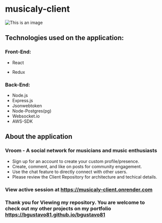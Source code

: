 # musicaly-client

![This is an image](https://my-foto-bucket-123.s3.us-east-2.amazonaws.com/github/parkly-app-diagram.png)

## Technologies used on the application:
### Front-End:
- React
* Redux

### Back-End:
* Node.js
* Express.js
* Jsonwebtoken
* Node-Postgres(pg)
* Websocket.io
* AWS-SDK

## About the application
### Vroom - A social network for musicians and music enthusiasts
* Sign up for an account to create your custom profile/presence.
* Create, comment, and like on posts for community engagement.
* Use the chat feature to directly connect with other users.
* Please review the Client Repository for architecture and techical details.

### View active session at https://musicaly-client.onrender.com

### Thank you for Viewing my repository. You are welcome to check out my other projects on my portfolio https://bgustavo81.github.io/bgustavo81
